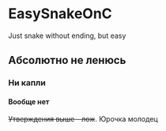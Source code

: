 # EasySnakeOnC
Just snake without ending, but easy
## Абсолютно не ленюсь
### Ни капли
#### Вообще нет
~~Утверждения выше - лож~~. Юрочка молодец
